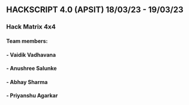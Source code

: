## HACKSCRIPT 4.0 (APSIT) 18/03/23 - 19/03/23
### Hack Matrix 4x4

#### Team members:
#### - Vaidik Vadhavana
#### - Anushree Salunke
#### - Abhay Sharma
#### - Priyanshu Agarkar

